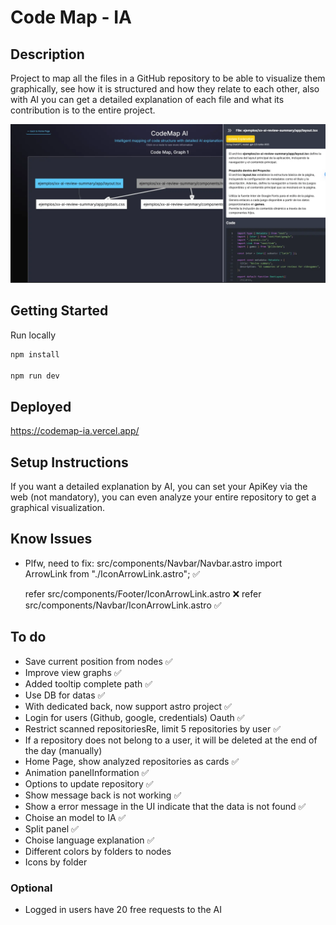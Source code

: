# Code Map - IA

## Description
Project to map all the files in a GitHub repository to be able to visualize them graphically, see how it is structured and how they relate to each other, also with AI you can get a detailed explanation of each file and what its contribution is to the entire project.

![](/public/hero.webp)

## Getting Started
Run locally
```bash
npm install

npm run dev
```

## Deployed
https://codemap-ia.vercel.app/

## Setup Instructions
If you want a detailed explanation by AI, you can set your ApiKey via the web (not mandatory), you can even analyze your entire repository to get a graphical visualization.

## Know Issues
* Plfw, need to fix:
src/components/Navbar/Navbar.astro
  import ArrowLink from "./IconArrowLink.astro"; ✅

  refer src/components/Footer/IconArrowLink.astro ❌
  refer src/components/Navbar/IconArrowLink.astro ✅

## To do
* Save current position from nodes ✅
* Improve view graphs ✅
* Added tooltip complete path ✅
* Use DB for datas ✅
* With dedicated back, now support astro project ✅
* Login for users (Github, google, credentials) Oauth ✅
* Restrict scanned repositoriesRe, limit 5 repositories by user ✅
* If a repository does not belong to a user, it will be deleted at the end of the day (manually)
* Home Page, show analyzed repositories as cards ✅
* Animation panelInformation ✅
* Options to update repository ✅
* Show message back is not working ✅
* Show a error message in the UI indicate that the data is not found ✅
* Choise an model to IA ✅
* Split panel ✅
* Choise language explanation ✅
* Different colors by folders to nodes
* Icons by folder

### Optional
* Logged in users have 20 free requests to the AI
